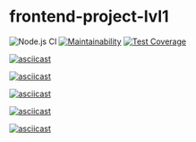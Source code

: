 # frontend-project-lvl1

![Node.js CI](https://github.com/majik48/frontend-project-lvl1/workflows/Node.js%20CI/badge.svg)
[![Maintainability](https://api.codeclimate.com/v1/badges/0a55aee87cb769d79d6f/maintainability)](https://codeclimate.com/github/majik48/frontend-project-lvl1/maintainability)
[![Test Coverage](https://api.codeclimate.com/v1/badges/a99a88d28ad37a79dbf6/test_coverage)](https://codeclimate.com/github/codeclimate/codeclimate/test_coverage)

[![asciicast](https://asciinema.org/a/lxRxvCpe3xjszUpAO5kzuXiQX.svg)](https://asciinema.org/a/lxRxvCpe3xjszUpAO5kzuXiQX)

[![asciicast](https://asciinema.org/a/hK1xbhDK01yj9iXrMOld5Nn5f.svg)](https://asciinema.org/a/hK1xbhDK01yj9iXrMOld5Nn5f)

[![asciicast](https://asciinema.org/a/mLR77qCczYEPKej2KNDUVEJj1.svg)](https://asciinema.org/a/mLR77qCczYEPKej2KNDUVEJj1)

[![asciicast](https://asciinema.org/a/Qt9lwk6ZwnZSpmD5ro7kA87sr.svg)](https://asciinema.org/a/Qt9lwk6ZwnZSpmD5ro7kA87sr)

[![asciicast](https://asciinema.org/a/PIlJoP4I9fBf5yiY4vh5mu2GP.svg)](https://asciinema.org/a/PIlJoP4I9fBf5yiY4vh5mu2GP)
